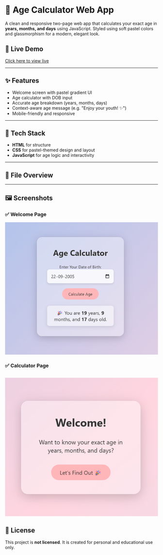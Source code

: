 # 🎂 Age Calculator Web App

A clean and responsive two-page web app that calculates your exact age in **years, months, and days** using JavaScript. Styled using soft pastel colors and glassmorphism for a modern, elegant look.

## 🔗 Live Demo
[Click here to view live]( https://anjali-2209.github.io/codealpha_tasks/)

---

## ✨ Features

- Welcome screen with pastel gradient UI
- Age calculator with DOB input
- Accurate age breakdown (years, months, days)
- Context-aware age message (e.g. "Enjoy your youth! ✨")
- Mobile-friendly and responsive

---

## 🧱 Tech Stack

- **HTML** for structure  
- **CSS** for pastel-themed design and layout  
- **JavaScript** for age logic and interactivity

---

## 📁 File Overview


---

## 🖼️ Screenshots

### ✅ Welcome Page  
![Welcome Page](https://github.com/Anjali-2209/codealpha_tasks/blob/main/welcome.png?raw=true)

### ✅ Calculator Page  
![Calculator Page](https://github.com/Anjali-2209/codealpha_tasks/blob/main/calculator.png?raw=true)
---

## 📜 License

This project is **not licensed**. It is created for personal and educational use only.
